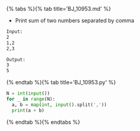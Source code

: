 {% tabs %}{% tab title='BJ_10953.md' %}

* Print sum of two numbers separated by comma

```txt
Input:
2
1,2
2,3

Output:
3
5
```

{% endtab %}{% tab title='BJ_10953.py' %}

```py
N = int(input())
for _ in range(N):
  a, b = map(int, input().split(','))
  print(a + b)
```

{% endtab %}{% endtabs %}
